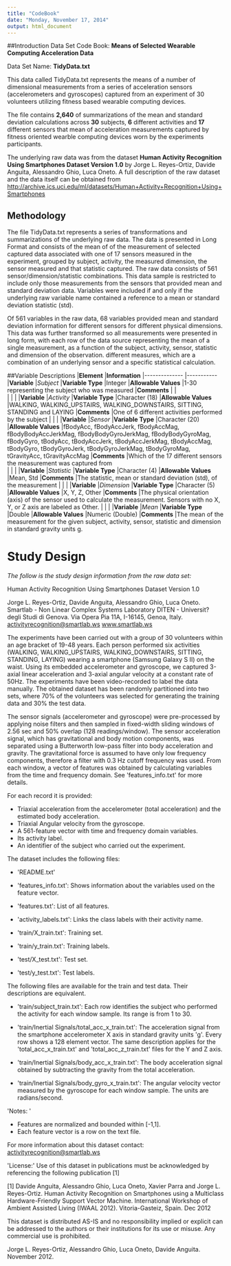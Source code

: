 ```yaml
---
title: "CodeBook"
date: "Monday, November 17, 2014"
output: html_document
---
```


##Introduction
Data Set Code Book: **Means of Selected Wearable Computing Acceleration Data**

Data Set Name: **TidyData.txt**

This data called TidyData.txt represents the means of a number of dimensional measurements from a series of acceleration sensors (accelerometers and gyroscopes) captured from an experiment of 30 volunteers utilizing fitness based wearable computing devices.    

The file contains **2,640** of summarizations of the mean and standard deviation calculations across **30** subjects, **6** different activities and **17** different sensors that mean of acceleration measurements captured by fitness oriented wearble computing devices worn by the experiments participants.

The underlying raw data was from the dataset **Human Activity Recognition Using Smartphones Dataset
Version 1.0** by  Jorge L. Reyes-Ortiz, Davide Anguita, Alessandro Ghio, Luca Oneto.  A full description of the raw dataset and the data itself can be obtained from  http://archive.ics.uci.edu/ml/datasets/Human+Activity+Recognition+Using+Smartphones

## Methodology

The file TidyData.txt represents a series of transformations and summarizations of the underlying raw data.  The data is presented in Long Format and consists of the mean of of the measurement of selected captured data associated with one of 17 sensors measured in the experiment, grouped by subject, activity, the measured dimension, the sensor measured and that statistic captured.   The raw data consists of 561 sensor/dimension/statistic combinations.   This data sample is restricted to include only those measurements from the sensors that provided mean and standard deviation data.  Variables were included if and only if the underlying raw variable name contained a reference to a mean or standard deviation statistic (std).

Of 561 variables in the raw data, 68 variables provided mean and standard deviation information for different sensors for different physical dimensions.  This data was further transformed so all measurements were presented in long form, with each row of the data source representing the mean of a single measurement, as a function of the subject, activity, sensor, statistic and dimension of the observation.  different measures, which are a combination of an underlying sensor and a specific statistical calculation.   

##Variable Descriptions
|**Element**            |**Information**
|--------------         |-----------
|**Variable**           |*Subject*
|**Variable Type**      |Integer
|**Allowable Values**   |1-30 representing the subject who was measured
|**Comments**           |                                                   |                                             
|                       |                                                   |
|**Variable**           |*Activity*
|**Variable Type**      |Character (18)
|**Allowable Values**   |WALKING, WALKING_UPSTAIRS, WALKING_DOWNSTAIRS, SITTING, STANDING and LAYING
|**Comments**           |One of 6 different activities performed by the subject                                                    |                       |                                                   |
|**Variable**           |*Sensor*
|**Variable Type**      |Character (20)
|**Allowable Values**   |fBodyAcc, fBodyAccJerk, fBodyAccMag, fBodyBodyAccJerkMag, fBodyBodyGyroJerkMag, fBodyBodyGyroMag, fBodyGyro, tBodyAcc, tBodyAccJerk, tBodyAccJerkMag, tBodyAccMag, tBodyGyro, tBodyGyroJerk, tBodyGyroJerkMag, tBodyGyroMag, tGravityAcc, tGravityAccMag
|**Comments**           |Which of the 17 different sensors the measurement was captured from  
|                       |                                                   |
|**Variable**           |*Statistic*
|**Variable Type**      |Character (4)
|**Allowable Values**   |Mean, Std
|**Comments**           |The statistic, mean or standard deviation (std), of the measurement
|                       |                                                   |
|**Variable**           |*Dimension*
|**Variable Type**      |Character (5)
|**Allowable Values**   |X, Y, Z, Other
|**Comments**           |The physical orientation (axis) of the sensor used to calculate the measurement. Sensors with no X, Y, or Z axis are labeled as Other.
|                       |                                                   |
|**Variable**           |*Mean*
|**Variable Type**      |Double
|**Allowable Values**   |Numeric (Double)
|**Comments**           |The mean of the measurement for the given subject, activity, sensor, statistic and dimension in standard gravity units g.

# Study Design

*The follow is the study design information from the raw data set:*

Human Activity Recognition Using Smartphones Dataset
Version 1.0

Jorge L. Reyes-Ortiz, Davide Anguita, Alessandro Ghio, Luca Oneto.
Smartlab - Non Linear Complex Systems Laboratory
DITEN - Universit? degli Studi di Genova.
Via Opera Pia 11A, I-16145, Genoa, Italy.
activityrecognition@smartlab.ws
www.smartlab.ws

The experiments have been carried out with a group of 30 volunteers within an age bracket of 19-48 years. Each person performed six activities (WALKING, WALKING_UPSTAIRS, WALKING_DOWNSTAIRS, SITTING, STANDING, LAYING) wearing a smartphone (Samsung Galaxy S II) on the waist. Using its embedded accelerometer and gyroscope, we captured 3-axial linear acceleration and 3-axial angular velocity at a constant rate of 50Hz. The experiments have been video-recorded to label the data manually. The obtained dataset has been randomly partitioned into two sets, where 70% of the volunteers was selected for generating the training data and 30% the test data. 

The sensor signals (accelerometer and gyroscope) were pre-processed by applying noise filters and then sampled in fixed-width sliding windows of 2.56 sec and 50% overlap (128 readings/window). The sensor acceleration signal, which has gravitational and body motion components, was separated using a Butterworth low-pass filter into body acceleration and gravity. The gravitational force is assumed to have only low frequency components, therefore a filter with 0.3 Hz cutoff frequency was used. From each window, a vector of features was obtained by calculating variables from the time and frequency domain. See 'features_info.txt' for more details. 

For each record it is provided:

- Triaxial acceleration from the accelerometer (total acceleration) and the estimated body acceleration.
- Triaxial Angular velocity from the gyroscope. 
- A 561-feature vector with time and frequency domain variables. 
- Its activity label. 
- An identifier of the subject who carried out the experiment.

The dataset includes the following files:

- 'README.txt'

- 'features_info.txt': Shows information about the variables used on the feature vector.

- 'features.txt': List of all features.

- 'activity_labels.txt': Links the class labels with their activity name.

- 'train/X_train.txt': Training set.

- 'train/y_train.txt': Training labels.

- 'test/X_test.txt': Test set.

- 'test/y_test.txt': Test labels.

The following files are available for the train and test data. Their descriptions are equivalent. 

- 'train/subject_train.txt': Each row identifies the subject who performed the activity for each window sample. Its range is from 1 to 30. 

- 'train/Inertial Signals/total_acc_x_train.txt': The acceleration signal from the smartphone accelerometer X axis in standard gravity units 'g'. Every row shows a 128 element vector. The same description applies for the 'total_acc_x_train.txt' and 'total_acc_z_train.txt' files for the Y and Z axis. 

- 'train/Inertial Signals/body_acc_x_train.txt': The body acceleration signal obtained by subtracting the gravity from the total acceleration. 

- 'train/Inertial Signals/body_gyro_x_train.txt': The angular velocity vector measured by the gyroscope for each window sample. The units are radians/second. 

'Notes: '
- Features are normalized and bounded within [-1,1].
- Each feature vector is a row on the text file.

For more information about this dataset contact: activityrecognition@smartlab.ws

'License:'
Use of this dataset in publications must be acknowledged by referencing the following publication [1] 

[1] Davide Anguita, Alessandro Ghio, Luca Oneto, Xavier Parra and Jorge L. Reyes-Ortiz. Human Activity Recognition on Smartphones using a Multiclass Hardware-Friendly Support Vector Machine. International Workshop of Ambient Assisted Living (IWAAL 2012). Vitoria-Gasteiz, Spain. Dec 2012

This dataset is distributed AS-IS and no responsibility implied or explicit can be addressed to the authors or their institutions for its use or misuse. Any commercial use is prohibited.

Jorge L. Reyes-Ortiz, Alessandro Ghio, Luca Oneto, Davide Anguita. November 2012.
